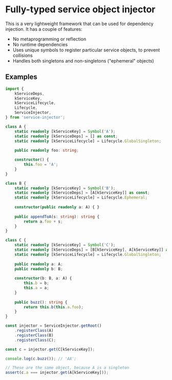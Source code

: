 # Fully-typed service object injector

This is a very lightweight framework that can be used for dependency injection. It has a couple of features:

- No metaprogramming or reflection
- No runtime dependencies
- Uses unique symbols to register particular service objects, to prevent collisions
- Handles both singletons and non-singletons ("ephemeral" objects)

## Examples

```typescript
import {
    kServiceDeps,
    kServiceKey,
    kServiceLifecycle,
    Lifecycle,
    ServiceInjector,
} from 'service-injector';

class A {
    static readonly [kServiceKey] = Symbol('A');
    static readonly [kServiceDeps] = [] as const;
    static readonly [kServiceLifecycle] = Lifecycle.GlobalSingleton;
    
    public readonly foo: string;

    constructor() {
        this.foo = 'A';
    }
}

class B {
    static readonly [kServiceKey] = Symbol('B');
    static readonly [kServiceDeps] = [A[kServiceKey]] as const;
    static readonly [kServiceLifecycle] = Lifecycle.Ephemeral;
    
    constructor(public readonly a: A) { }
    
    public appendToA(s: string): string {
        return a.foo + s;
    }
}

class C {
    static readonly [kServiceKey] = Symbol('C');
    static readonly [kServiceDeps] = [B[kServiceKey], A[kServiceKey]] as const;
    static readonly [kServiceLifecycle] = Lifecycle.GlobalSingleton;
    
    public readonly a: A;
    public readonly b: B;
    
    constructor(b: B, a: A) {
        this.b = b;
        this.a = a;
    }
    
    public buzz(): string {
        return this.b(this.a.foo);
    }
}

const injector = ServiceInjector.getRoot()
    .registerClass(A)
    .registerClass(B)
    .registerClass(C);

const c = injector.get(C[kServiceKey]);

console.log(c.buzz()); // 'AA';

// These are the same object, because A is a singleton
assert(c.a === injector.get(A[kServiceKey]));
```